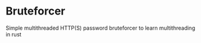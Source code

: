 Bruteforcer
===========

Simple multithreaded HTTP(S) password bruteforcer to learn multithreading in rust
